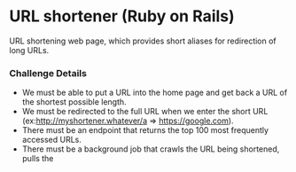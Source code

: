 # URL shortener (Ruby on Rails)

URL shortening web page, which provides short aliases for redirection of long URLs.

### Challenge Details
- We must be able to put a URL into the home page and get back a URL of the shortest possible length.
- We must be redirected to the full URL when we enter the short URL (ex:http://myshortener.whatever/a => https://google.com).
- There must be an endpoint that returns the top 100 most frequently accessed URLs.
- There must be a background job that crawls the URL being shortened, pulls the <title> from the website and stores it.
- Display the title with the URL on the top 100 board.


## Prerequisites
- Ruby 2.5.3
- [Git](https://github.com/)
- Rails  5.2.2
- MySQL

A guide to setting up a Ruby on Rails development environment
[Install Ruby On Rails on Windows 10](https://gorails.com/setup/windows/10#final-steps)

## Built With
- [sidekiq](https://github.com/mperham/sidekiq/wiki/Active+Job) - Simple, efficient background processing for Ruby.
- [securerandom](https://ruby-doc.org/stdlib-2.5.0/libdoc/securerandom/rdoc/Random/Formatter.html) - SecureRandom.alphanumeric generates a random alphanumeric string.
- [nokogiri](https://github.com/sparklemotion/nokogiri) - Nokogiri is an HTML parser.

## Installing
### Clone
Clone this repo to your local machine using `git`
> cd URL-shortener

### Setup
```
$ rake db:migrate
$ rails s
```
Go to `http://localhost:3000/` in your web browser.